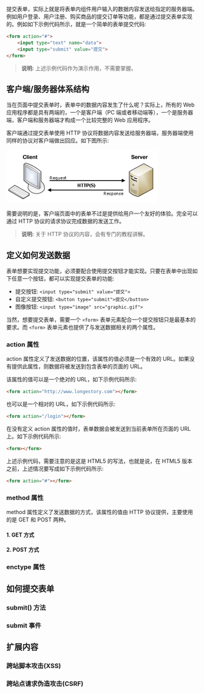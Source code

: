 提交表单，实际上就是将表单内组件用户输入的数据内容发送给指定的服务器端。例如用户登录、用户注册、购买商品的提交订单等功能，都是通过提交表单实现的。例如如下示例代码所示，就是一个简单的表单提交代码:

```html
<form action="#">
    <input type="text" name="data">
    <input type="submit" value="提交">
</form>
```

> **说明:** 上述示例代码作为演示作用，不需要掌握。

## 客户端/服务器体系结构

当在页面中提交表单时，表单中的数据内容发生了什么呢？实际上，所有的 Web 应用程序都是具有两端的，一个是客户端（PC 端或者移动端等），一个是服务器端，客户端和服务器端才构成一个比较完整的 Web 应用程序。

客户端通过提交表单使用 HTTP 协议将数据内容发送给服务器端，服务器端使用同样的协议对客户端做出回应。如下图所示:

![](images/08.png)

需要说明的是，客户端页面中的表单不过是提供给用户一个友好的体验。完全可以通过 HTTP 协议的请求协议完成数据的发送工作。

> **说明:** 关于 HTTP 协议的内容，会有专门的教程讲解。

## 定义如何发送数据

表单想要实现提交功能，必须要配合使用提交按钮才能实现。只要在表单中出现如下任意一个按钮，都可以实现提交表单的功能:

- 提交按钮: `<input type="submit" value="提交">`
- 自定义提交按钮: `<button type="submit">提交</button>`
- 图像按钮: `<input type="image" src="graphic.gif">`

当然，想要提交表单，需要一个 `<form>` 表单元素配合一个提交按钮只是最基本的要求。而 `<form>` 表单元素也提供了与发送数据相关的两个属性。

### action 属性

action 属性定义了发送数据的位置，该属性的值必须是一个有效的 URL。如果没有提供此属性，则数据将被发送到包含表单的页面的 URL。

该属性的值可以是一个绝对的 URL，如下示例代码所示:

```html
<form action="http://www.longestory.com"></form>
```

也可以是一个相对的 URL，如下示例代码所示:

```html
<form action="/login"></form>
```

在没有定义 action 属性的值时，表单数据会被发送到当前表单所在页面的 URL 上。如下示例代码所示:

```html
<form></form>
```

上述示例代码，需要注意的是这是 HTML5 的写法，也就是说，在 HTML5 版本之前，上述情况要写成如下示例代码所示:

```html
<form action="#"></form>
```

### method 属性

method 属性定义了发送数据的方式，该属性的值由 HTTP 协议提供，主要使用的是 GET 和 POST 两种。

#### 1. GET 方式

#### 2. POST 方式

### enctype 属性

## 如何提交表单

### submit() 方法

### submit 事件

## 扩展内容

### 跨站脚本攻击(XSS)

### 跨站点请求伪造攻击(CSRF)